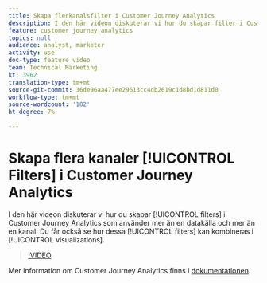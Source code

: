 ```yaml
---
title: Skapa flerkanalsfilter i Customer Journey Analytics
description: I den här videon diskuterar vi hur du skapar filter i Customer Journey Analytics som använder mer än en datakälla och mer än en kanal. Du kommer också att se hur dessa filter kan kombineras i visualiseringar.
feature: customer journey analytics
topics: null
audience: analyst, marketer
activity: use
doc-type: feature video
team: Technical Marketing
kt: 3962
translation-type: tm+mt
source-git-commit: 36de96aa477ee29613cc4db2619c1d8bd1d811d0
workflow-type: tm+mt
source-wordcount: '102'
ht-degree: 7%

---
```



# Skapa flera kanaler [!UICONTROL Filters] i Customer Journey Analytics

I den här videon diskuterar vi hur du skapar [!UICONTROL filters] i Customer Journey Analytics som använder mer än en datakälla och mer än en kanal. Du får också se hur dessa [!UICONTROL filters] kan kombineras i [!UICONTROL visualizations].

>[!VIDEO](https://video.tv.adobe.com/v/31983/?quality=12)

Mer information om Customer Journey Analytics finns i [dokumentationen](https://docs.adobe.com/content/help/en/analytics-platform/using/cja-landing.html).
